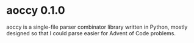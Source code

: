 # aoccy 0.1.0
aoccy is a single-file parser combinator library written in Python, mostly designed so that I could parse easier for Advent of Code problems.
